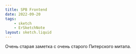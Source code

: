 ```yaml
---
title: SPB Frontend
date: 2022-09-20
tags:
    - sketch
    - ErSketchNote
layout: sketch.liquid
---
```


Очень старая заметка с очень старого Питерского митапа.
